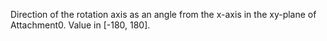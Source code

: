 Direction of the rotation axis as an angle from the x-axis in the xy-plane of Attachment0. Value in \[-180, 180\].